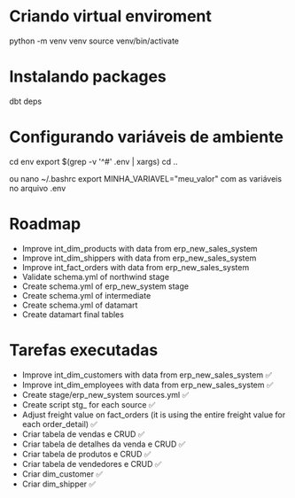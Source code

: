 # Criando virtual enviroment
python -m venv venv
source venv/bin/activate

# Instalando packages
dbt deps


# Configurando variáveis de ambiente
cd env
export $(grep -v '^#' .env | xargs)
cd ..

ou nano ~/.bashrc
export MINHA_VARIAVEL="meu_valor"
com as variáveis no arquivo .env

# Roadmap
- Improve int_dim_products with data from erp_new_sales_system
- Improve int_dim_shippers with data from erp_new_sales_system
- Improve int_fact_orders with data from erp_new_sales_system
- Validate schema.yml of northwind stage
- Create schema.yml of erp_new_system stage
- Create schema.yml of intermediate
- Create schema.yml of datamart
- Create datamart final tables

# Tarefas executadas
- Improve int_dim_customers with data from erp_new_sales_system ✅
- Improve int_dim_employees with data from erp_new_sales_system ✅
- Create stage/erp_new_system sources.yml ✅
- Create script stg_ for each source ✅
- Adjust freight value on fact_orders (it is using the entire freight value for each order_detail) ✅
- Criar tabela de vendas e CRUD ✅
- Criar tabela de detalhes da venda e CRUD ✅
- Criar tabela de produtos e CRUD ✅
- Criar tabela de vendedores e CRUD ✅
- Criar dim_customer ✅
- Criar dim_shipper ✅